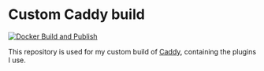 # Custom Caddy build

[![Docker Build and Publish](https://github.com/fvbommel/custom-caddy/actions/workflows/docker-publish.yaml/badge.svg)](https://github.com/fvbommel/custom-caddy/actions/workflows/docker-publish.yaml)

This repository is used for my custom build of [Caddy](https://caddyserver.com),
containing the plugins I use.
